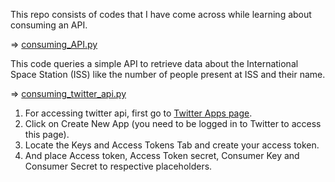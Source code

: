 This repo consists of codes that I have come across while learning about consuming an API.

=> [consuming_API.py](https://github.com/Zorro30/Consuming_API/blob/master/consuming_api.py)

This code queries a simple API to retrieve data about the International Space Station (ISS) like the number of people present at ISS and their name.

=> [consuming_twitter_api.py](https://github.com/Zorro30/Consuming_API/blob/master/consuming_twitter_api.py)
1) For accessing twitter api, first go to [Twitter Apps page](https://apps.twitter.com).
2) Click on Create New App (you need to be logged in to Twitter to access this page).
3) Locate the Keys and Access Tokens Tab and create your access token.
4) And place Access token, Access Token secret, Consumer Key and Consumer Secret to respective placeholders.
